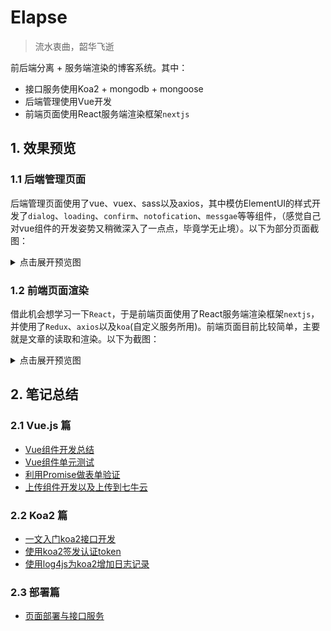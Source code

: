 # Elapse
> 流水衷曲，韶华飞逝

前后端分离 + 服务端渲染的博客系统。其中：

  - 接口服务使用Koa2 + mongodb + mongoose
  - 后端管理使用Vue开发
  - 前端页面使用React服务端渲染框架`nextjs`

## 1. 效果预览
### 1.1 后端管理页面
后端管理页面使用了vue、vuex、sass以及axios，其中模仿ElementUI的样式开发了`dialog`、`loading`、`confirm`、`notofication`、`messgae`等等组件，（感觉自己对vue组件的开发姿势又稍微深入了一点点，毕竟学无止境）。以下为部分页面截图：

<details>
  <summary>点击展开预览图</summary>
  <ul>
    <li>
      <p>登录预览</p>
      <img src="http://ownsprds9.bkt.clouddn.com/be-login.JPG" />
    </li>
    <li>
      <p>个人中心</p>
      <img src="http://ownsprds9.bkt.clouddn.com/be-ownspace.JPG" />
    </li>
    <li>
      <p>文章管理</p>
      <img src="http://ownsprds9.bkt.clouddn.com/be-articlelist.JPG" />
    </li>
    <li>
      <p>ECharts结合</p>
      <img src="http://ownsprds9.bkt.clouddn.com/be-echarts.JPG" />
    </li>
  </ul>
</details>

  
### 1.2 前端页面渲染
借此机会想学习一下`React`，于是前端页面使用了React服务端渲染框架`nextjs`，并使用了`Redux`、`axios`以及`koa`(自定义服务所用)。前端页面目前比较简单，主要就是文章的读取和渲染。以下为截图：

<details>
  <summary>点击展开预览图</summary>
  <ul>
    <li>
      <p>前端首页</p>
      <img src="http://ownsprds9.bkt.clouddn.com/fe-home.JPG" />
    </li>
    <li>
      <p>文章详情</p>
      <img src="http://ownsprds9.bkt.clouddn.com/fe-article.JPG" />
    </li>
  </ul>
</details>

## 2. 笔记总结
### 2.1 Vue.js 篇

- [Vue组件开发总结](https://github.com/mvpzx/elapse/blob/master/be/src/docs/Vue%E7%BB%84%E4%BB%B6%E5%BC%80%E5%8F%91%E5%A7%BF%E5%8A%BF%E6%80%BB%E7%BB%93.md)
- [Vue组件单元测试](https://github.com/mvpzx/vue-unit-test/blob/master/README.md)
- [利用Promise做表单验证](https://github.com/mvpzx/elapse/blob/master/be/src/docs/%E8%A1%A8%E5%8D%95%E9%AA%8C%E8%AF%81.md)
- [上传组件开发以及上传到七牛云](https://github.com/mvpzx/elapse/blob/master/be/src/docs/%E4%B8%8A%E4%BC%A0%E7%BB%84%E4%BB%B6.md)

### 2.2 Koa2 篇

- [一文入门koa2接口开发](https://github.com/mvpzx/elapse/blob/master/server/docs/koa2%E6%8E%A5%E5%8F%A3%E5%BC%80%E5%8F%91.md)
- [使用koa2签发认证token](https://github.com/mvpzx/elapse/blob/master/server/docs/jwt%E7%AD%BE%E5%8F%91%E4%B8%8E%E8%AE%A4%E8%AF%81.md)
- [使用log4js为koa2增加日志记录](https://github.com/mvpzx/elapse/blob/master/server/docs/%E6%97%A5%E5%BF%97%E4%B8%AD%E9%97%B4%E4%BB%B6.md)

### 2.3 部署篇

- [页面部署与接口服务](https://github.com/mvpzx/elapse/tree/master/server/docs/页面部署与接口服务.md)

